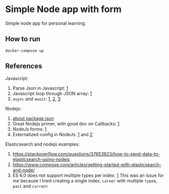 # Simple Node app with form
Simple node app for personal learning.


## How to run

```
docker-compose up
```

## References

Javascript:

1. Parse Json in Javascript: [1](https://stackoverflow.com/questions/4935632/parse-json-in-javascript)
1. Javascript loop through JSON array: [1](https://stackoverflow.com/a/45017172/682912)
1. `async` and `await`:
[1](https://developers.google.com/web/fundamentals/primers/async-functions),
[2](https://velotio.com/blog/2017/5/30/async-your-way-out-of-hell),
[3](https://javascript.info/async-await)

Nodejs:

1. [about package.json](https://stackoverflow.com/a/14226133/682912)
1. Great Nodejs primer, with good doc on Callbacks: [1](https://github.com/maxogden/art-of-node#callbacks)
1. NodeJs forms: [1](https://www.sitepoint.com/creating-and-handling-forms-in-node-js/)
1. Externalized config in NodeJs: [1](https://stackoverflow.com/a/5870544/682912) and [2](https://www.npmjs.com/package/config.json)

Elasticsearch and nodejs examples:

1. https://stackoverflow.com/questions/37653923/how-to-send-data-to-elasticsearch-using-nodejs
1. https://www.compose.com/articles/getting-started-with-elasticsearch-and-node/
1. ES 6.0 does not support multiple types per index: [1](https://www.elastic.co/guide/en/elasticsearch/reference/6.0/breaking-changes-6.0.html) This was an issue for me because I tried creating a single index, `career` with multiple `type`s, `past` and `current`
